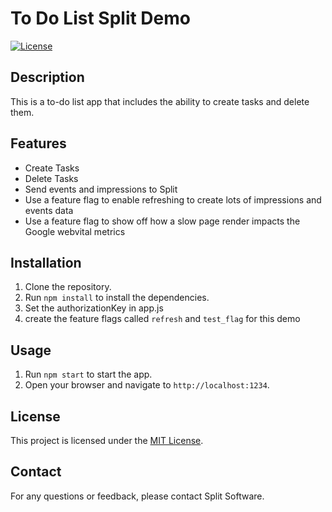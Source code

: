 # To Do List Split Demo

[![License](https://img.shields.io/badge/license-MIT-blue.svg)](LICENSE)

## Description

This is a to-do list app that includes the ability to create tasks and delete them. 

## Features

- Create Tasks
- Delete Tasks
- Send events and impressions to Split
- Use a feature flag to enable refreshing to create lots of impressions and events data
- Use a feature flag to show off how a slow page render impacts the Google webvital metrics

## Installation

1. Clone the repository.
2. Run `npm install` to install the dependencies.
3. Set the authorizationKey in app.js
4. create the feature flags called `refresh` and `test_flag` for this demo

## Usage

1. Run `npm start` to start the app.
2. Open your browser and navigate to `http://localhost:1234`.



## License

This project is licensed under the [MIT License](LICENSE).

## Contact

For any questions or feedback, please contact Split Software.
